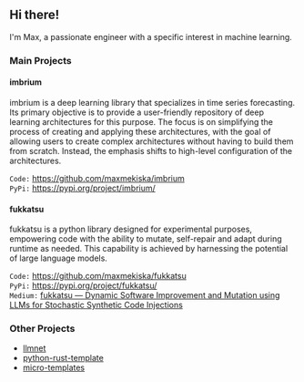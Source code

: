 ## Hi there!

I'm Max, a passionate engineer with a specific interest in machine learning.

### Main Projects

#### imbrium

imbrium is a deep learning library that specializes in time series forecasting. Its primary objective is to provide a user-friendly repository of deep learning architectures for this purpose. The focus is on simplifying the process of creating and applying these architectures, with the goal of allowing users to create complex architectures without having to build them from scratch. Instead, the emphasis shifts to high-level configuration of the architectures.

`Code:` https://github.com/maxmekiska/imbrium 
<br>
`PyPi:` https://pypi.org/project/imbrium/ 

#### fukkatsu

fukkatsu is a python library designed for experimental purposes, empowering code with the ability to mutate, self-repair and adapt during runtime as needed. This capability is achieved by harnessing the potential of large language models.

`Code:` https://github.com/maxmekiska/fukkatsu 
<br>
`PyPi:` https://pypi.org/project/fukkatsu/
<br>
`Medium:` [fukkatsu — Dynamic Software Improvement and Mutation using LLMs for Stochastic Synthetic Code Injections](https://medium.com/python-in-plain-english/fukkatsu-dynamic-software-improvement-and-mutation-using-llms-for-stochastic-synthetic-code-da2709338c3f)


### Other Projects

- [llmnet](https://github.com/maxmekiska/llmnet)
- [python-rust-template](https://github.com/maxmekiska/cookiecutter-python-rust-maturin)
- [micro-templates](https://github.com/maxmekiska/micro-templates)


